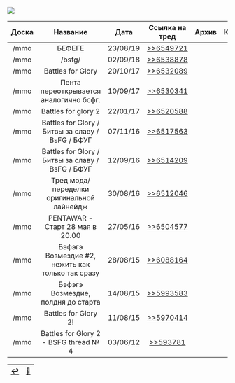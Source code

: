 ![](https://github.com/lineage2thread/lineage2/blob/main/archivebranches/archivepics/bsfg.png)

| Доска | Название | Дата | Ссылка на тред | Архив | Комментарий |
|:---:|:---:|:---:|:---:|:---:|:---:|
| /mmo | БЕФЕГЕ | 23/08/19 | [>>6549721](https://2ch.hk/mmo/res/6549721.html) | | |
| /mmo | /bsfg/ | 02/09/18 | [>>6538878](https://2ch.hk/mmo/res/6538878.html) | | |
| /mmo | Battles for Glory | 20/10/17 | [>>6532089](https://2ch.hk/mmo/res/6532089.html) | | |
| /mmo | Пента переоткрывается аналогично бсфг. | 10/09/17 | [>>6530341](https://2ch.hk/mmo/res/6530341.html) | | |
| /mmo | Battles for glory 2 | 22/01/17 | [>>6520588](https://2ch.hk/mmo/res/6520588.html) | | |
| /mmo | Battles for Glory / Битвы за славу / BsFG / БФУГ | 07/11/16 | [>>6517563](https://2ch.hk/mmo/res/6517563.html) | | Перекат из [>>6514209](https://2ch.hk/mmo/res/6514209.html) |
| /mmo | Battles for Glory / Битвы за славу / BsFG / БФУГ | 12/09/16 | [>>6514209](https://2ch.hk/mmo/res/6514209.html) | | Перекот из [>>6512046](https://2ch.hk/mmo/res/6512046.html) |
| /mmo | Тред мода/переделки оригинальной лайнейдж | 30/08/16 | [>>6512046](https://2ch.hk/mmo/res/6512046.html) | | |
| /mmo | PENTAWAR - Старт 28 мая в 20.00 | 27/05/16 | [>>6504577](https://2ch.hk/mmo/res/6504577.html) | | |
| /mmo | Бэфэгэ Возмездие #2, нежить как только так сразу | 28/08/15 | [>>6088164](https://m2ch.cf/mmo/res/6088164.html) | | |
| /mmo | Бэфэгэ Возмездие, полдня до старта | 14/08/15 | [>>5993583](https://m2ch.cf/mmo/res/5993583.html) | | |
| /mmo | Battles for Glory 2! | 11/08/15 | [>>5970414](https://m2ch.cf/mmo/res/5970414.html) | | |
| /mmo | Battles for Glory 2 - BSFG thread № 4 | 03/06/12 | [>>593781](https://web.archive.org/web/20130224132725/http://2-ch.so/mmo/arch/res/593781.html) |  |  |

|[↩️](https://github.com/lineage2thread/lineage2/blob/main/header.md)|[📆](https://github.com/lineage2thread/lineage2/blob/main/archive.md)|
|:---:|:---:|
